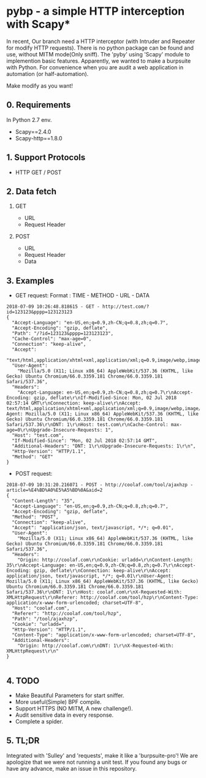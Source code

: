 # pybp - a simple HTTP interception with Scapy*

In recent, Our branch need a HTTP interceptor (with Intruder and Repeater for modify HTTP requests).
There is no python package can be found and use, without MITM mode(Only sniff).
The 'pyby' using 'Scapy' module to implemention basic features.
Apparently, we wanted to make a burpsuite with Python.
For convenience when you are audit a web application in automation (or half-automation).


Make modify as you want!

## 0. Requirements
In Python 2.7 env.
- Scapy==2.4.0
- Scapy-http==1.8.0

## 1. Support Protocols

- HTTP GET / POST

## 2. Data fetch

1.  GET
    - URL
    - Request Header


2.  POST
    - URL
    - Request Header
    - Data

## 3. Examples

- GET request:
Format :
TIME - METHOD - URL - DATA

```shell
2018-07-09 10:26:48.818615 - GET - http://test.com/?id=123123&pppp=123123123
{
  "Accept-Language": "en-US,en;q=0.9,zh-CN;q=0.8,zh;q=0.7",
  "Accept-Encoding": "gzip, deflate",
  "Path": "/?id=123123&pppp=123123123",
  "Cache-Control": "max-age=0",
  "Connection": "keep-alive",
  "Accept":
    "text/html,application/xhtml+xml,application/xml;q=0.9,image/webp,image/apng,*/*;q=0.8",
  "User-Agent":
    "Mozilla/5.0 (X11; Linux x86_64) AppleWebKit/537.36 (KHTML, like Gecko) Ubuntu Chromium/66.0.3359.181 Chrome/66.0.3359.181 Safari/537.36",
  "Headers":
    "Accept-Language: en-US,en;q=0.9,zh-CN;q=0.8,zh;q=0.7\r\nAccept-Encoding: gzip, deflate\r\nIf-Modified-Since: Mon, 02 Jul 2018 02:57:14 GMT\r\nConnection: keep-alive\r\nAccept: text/html,application/xhtml+xml,application/xml;q=0.9,image/webp,image/apng,*/*;q=0.8\r\nUser-Agent: Mozilla/5.0 (X11; Linux x86_64) AppleWebKit/537.36 (KHTML, like Gecko) Ubuntu Chromium/66.0.3359.181 Chrome/66.0.3359.181 Safari/537.36\r\nDNT: 1\r\nHost: test.com\r\nCache-Control: max-age=0\r\nUpgrade-Insecure-Requests: 1",
  "Host": "test.com",
  "If-Modified-Since": "Mon, 02 Jul 2018 02:57:14 GMT",
  "Additional-Headers": "DNT: 1\r\nUpgrade-Insecure-Requests: 1\r\n",
  "Http-Version": "HTTP/1.1",
  "Method": "GET"
}

```

- POST request:

```
2018-07-09 10:31:20.216071 - POST - http://coolaf.com/tool/ajaxhzp - article=%E4%BD%A0%E5%A5%BD%0A&aid=2
{
  "Content-Length": "35",
  "Accept-Language": "en-US,en;q=0.9,zh-CN;q=0.8,zh;q=0.7",
  "Accept-Encoding": "gzip, deflate",
  "Method": "POST",
  "Connection": "keep-alive",
  "Accept": "application/json, text/javascript, */*; q=0.01",
  "User-Agent":
    "Mozilla/5.0 (X11; Linux x86_64) AppleWebKit/537.36 (KHTML, like Gecko) Ubuntu Chromium/66.0.3359.181 Chrome/66.0.3359.181 Safari/537.36",
  "Headers":
    "Origin: http://coolaf.com\r\nCookie: urladd=\r\nContent-Length: 35\r\nAccept-Language: en-US,en;q=0.9,zh-CN;q=0.8,zh;q=0.7\r\nAccept-Encoding: gzip, deflate\r\nConnection: keep-alive\r\nAccept: application/json, text/javascript, */*; q=0.01\r\nUser-Agent: Mozilla/5.0 (X11; Linux x86_64) AppleWebKit/537.36 (KHTML, like Gecko) Ubuntu Chromium/66.0.3359.181 Chrome/66.0.3359.181 Safari/537.36\r\nDNT: 1\r\nHost: coolaf.com\r\nX-Requested-With: XMLHttpRequest\r\nReferer: http://coolaf.com/tool/hzp\r\nContent-Type: application/x-www-form-urlencoded; charset=UTF-8",
  "Host": "coolaf.com",
  "Referer": "http://coolaf.com/tool/hzp",
  "Path": "/tool/ajaxhzp",
  "Cookie": "urladd=",
  "Http-Version": "HTTP/1.1",
  "Content-Type": "application/x-www-form-urlencoded; charset=UTF-8",
  "Additional-Headers":
    "Origin: http://coolaf.com\r\nDNT: 1\r\nX-Requested-With: XMLHttpRequest\r\n"
}


```

## 4. TODO

- Make Beautiful Parameters for start sniffer.
- More useful(Simple) BPF compile.
- Support HTTPS (NO MITM, A new challenge!).
- Audit sensitive data in every response.
- Complete a spider.

## 5. TL;DR

Integrated with 'Sulley' and 'requests', make it like a 'burpsuite-pro'!
We are apologize that we were not running a unit test. If you found any bugs or have any advance, make an issue in this repository.
